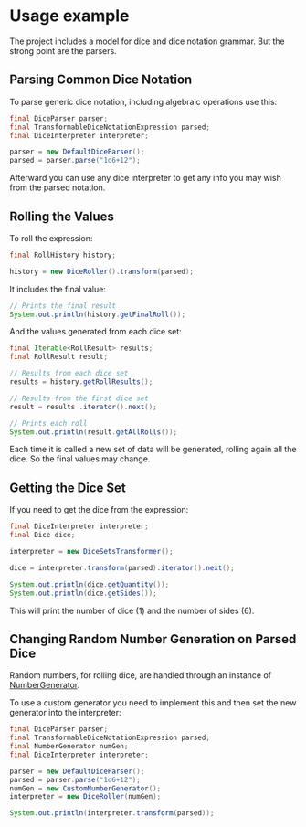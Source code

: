 # Usage example


The project includes a model for dice and dice notation grammar. But the strong point are the parsers.

## Parsing Common Dice Notation

To parse generic dice notation, including algebraic operations use this:

```java
final DiceParser parser;
final TransformableDiceNotationExpression parsed;
final DiceInterpreter interpreter;

parser = new DefaultDiceParser();
parsed = parser.parse("1d6+12");
```

Afterward you can use any dice interpreter to get any info you may wish from the parsed notation.

## Rolling the Values

To roll the expression:

```java
final RollHistory history;

history = new DiceRoller().transform(parsed);
```

It includes the final value:

```java
// Prints the final result
System.out.println(history.getFinalRoll());
```

And the values generated from each dice set:

```java
final Iterable<RollResult> results;
final RollResult result;

// Results from each dice set
results = history.getRollResults();

// Results from the first dice set
result = results .iterator().next();

// Prints each roll
System.out.println(result.getAllRolls());
```

Each time it is called a new set of data will be generated, rolling again all the dice. So the final values may change.

## Getting the Dice Set

If you need to get the dice from the expression:

```java
final DiceInterpreter interpreter;
final Dice dice;

interpreter = new DiceSetsTransformer();

dice = interpreter.transform(parsed).iterator().next();

System.out.println(dice.getQuantity());
System.out.println(dice.getSides());
```

This will print the number of dice (1) and the number of sides (6).

## Changing Random Number Generation on Parsed Dice

Random numbers, for rolling dice, are handled through an instance of [NumberGenerator][number_generator].

To use a custom generator you need to implement this and then set the new generator into the interpreter:

```java
final DiceParser parser;
final TransformableDiceNotationExpression parsed;
final NumberGenerator numGen;
final DiceInterpreter interpreter;

parser = new DefaultDiceParser();
parsed = parser.parse("1d6+12");
numGen = new CustomNumberGenerator();
interpreter = new DiceRoller(numGen);

System.out.println(interpreter.transform(parsed));
```

[number_generator]: ./apidocs/com/bernardomg/tabletop/dice/roller/random/NumberGenerator.html
